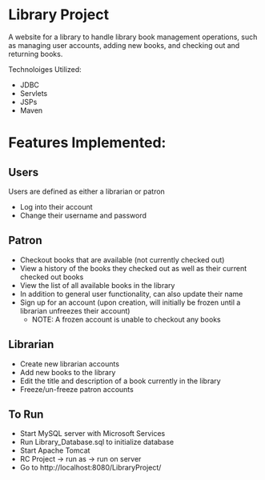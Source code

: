 # Library Project
A website for a library to handle library book management operations, such as managing user accounts, adding new books, and checking out and returning books.

Technoloiges Utilized:
- JDBC
- Servlets
- JSPs
- Maven

# Features Implemented:
## Users
Users are defined as either a librarian or patron
- Log into their account
- Change their username and password

## Patron
- Checkout books that are available (not currently checked out)
- View a history of the books they checked out as well as their current checked out books
- View the list of all available books in the library
- In addition to general user functionality, can also update their name
- Sign up for an account (upon creation, will initially be frozen until a librarian unfreezes their account)
  - NOTE: A frozen account is unable to checkout any books

## Librarian
- Create new librarian accounts
- Add new books to the library
- Edit the title and description of a book currently in the library
- Freeze/un-freeze patron accounts


## To Run
- Start MySQL server with Microsoft Services
- Run Library_Database.sql to initialize database
- Start Apache Tomcat
- RC Project -> run as -> run on server
- Go to http://localhost:8080/LibraryProject/